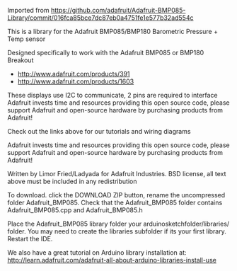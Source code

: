 Imported from https://github.com/adafruit/Adafruit-BMP085-Library/commit/016fca85bce7dc87eb0a4751fe1e577b32ad554c

This is a library for the Adafruit BMP085/BMP180 Barometric Pressure + Temp sensor

Designed specifically to work with the Adafruit BMP085 or BMP180 Breakout

* http://www.adafruit.com/products/391
* http://www.adafruit.com/products/1603

These displays use I2C to communicate, 2 pins are required to interface
Adafruit invests time and resources providing this open source code,
please support Adafruit and open-source hardware by purchasing
products from Adafruit!

Check out the links above for our tutorials and wiring diagrams

Adafruit invests time and resources providing this open source code,
please support Adafruit and open-source hardware by purchasing
products from Adafruit!

Written by Limor Fried/Ladyada for Adafruit Industries.
BSD license, all text above must be included in any redistribution

To download. click the DOWNLOAD ZIP button, rename the uncompressed folder Adafruit_BMP085.
Check that the Adafruit_BMP085 folder contains Adafruit_BMP085.cpp and Adafruit_BMP085.h

Place the Adafruit_BMP085 library folder your arduinosketchfolder/libraries/ folder.
You may need to create the libraries subfolder if its your first library. Restart the IDE.

We also have a great tutorial on Arduino library installation at:
http://learn.adafruit.com/adafruit-all-about-arduino-libraries-install-use
